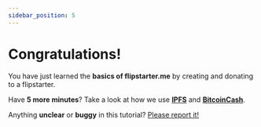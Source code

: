```yaml
---
sidebar_position: 5
---
```


# Congratulations!

You have just learned the **basics of flipstarter.me** by creating and donating to a flipstarter.

Have **5 more minutes**? Take a look at how we use **[IPFS](../tutorial-extras/how-we-use-ipfs)** and **[BitcoinCash](../tutorial-extras/how-we-use-bitcoincash)**.

Anything **unclear** or **buggy** in this tutorial? [Please report it!](https://gitlab.com/ipfs-flipstarter/website)

<!-- ## What's next?

- Read the [official documentation](../tutorial-extras).
- Publish to a custom [IPFS node](../tutorial-extras/custom-ipfs-nodes).
- Go in-depth with the [web wallet](../tutorial-extras/web-wallet).
- Checkout some [**successful campaigns**](../tutorial-extras/custom-ipfs-nodes).
- Get involved on [Telegram](https://t.me/ipfs_flipstarters) -->
